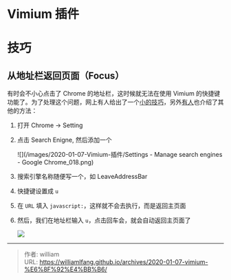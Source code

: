 # Vimium 插件


# 技巧

## 从地址栏返回页面（Focus）

有时会不小心点击了 Chrome 的地址栏，这时候就无法在使用 Vimium 的快捷键功能了。为了处理这个问题，网上有人给出了一个[小的技巧](https://superuser.com/questions/324266/google-chrome-mac-set-keyboard-focus-from-address-bar-back-to-page/324267#324267)，另外[有人](https://xavierchow.github.io/2016/03/07/vimium-leave-address-bar/)也介绍了其他的方法：

1. 打开 Chrome -&gt; Setting

2. 点击 Search Enigne, 然后添加一个

    ![](/images/2020-01-07-Vimium-插件/Settings - Manage search engines - Google Chrome_018.png)

3. 搜索引擎名称随便写一个，如 LeaveAddressBar

4. 快捷键设置成 `u`

5. 在 `URL` 填入 `javascript:`，这样就不会去执行，而是返回主页面

6. 然后，我们在地址栏输入 `u`，点击回车会，就会自动返回主页面了

    ![](/images/2020-01-07-Vimium-插件/u.gif)



---

> 作者: william  
> URL: https://williamlfang.github.io/archives/2020-01-07-vimium-%E6%8F%92%E4%BB%B6/  

